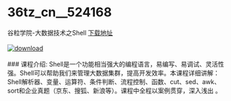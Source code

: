 # 36tz_cn__524168
谷粒学院-大数据技术之Shell
[下载地址](http://www.36tz.cn/article/524168 "下载地址")
<br/></br>[![download](http://36tz.cn/muke_img/2018_10_1-28-300x194.png "下载地址")](http://www.36tz.cn/article/524168 "下载地址")
<br/></br>### 课程介绍:
Shell是一个功能相当强大的编程语言，易编写、易调试、灵活性强。Shell可以帮助我们来管理大数据集群，提高开发效率。本课程详细讲解：Shell解析器、变量、运算符、条件判断、流程控制、函数、cut、sed、awk、sort和企业真题（京东、搜狐、新浪等）。课程中全程以案例贯穿，深入浅出 。


